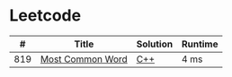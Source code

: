 # Leetcode

| # | Title | Solution | Runtime |
|---| ----- | -------- | ------- |
|819|[ Most Common Word](https://leetcode.com/problems/most-common-word/)|[C++](./solutions/819.%20Most%20Common%20Word.cpp)|4 ms|
